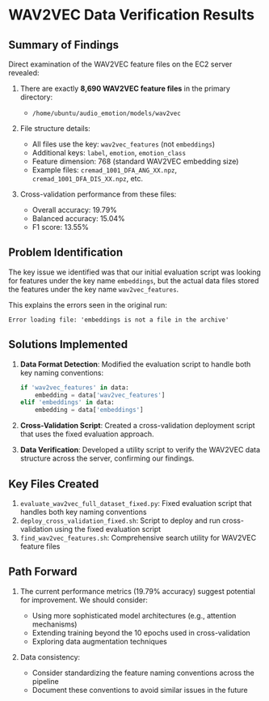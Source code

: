 # WAV2VEC Data Verification Results

## Summary of Findings

Direct examination of the WAV2VEC feature files on the EC2 server revealed:

1. There are exactly **8,690 WAV2VEC feature files** in the primary directory:
   - `/home/ubuntu/audio_emotion/models/wav2vec`
   
2. File structure details:
   - All files use the key: `wav2vec_features` (not `embeddings`)
   - Additional keys: `label`, `emotion`, `emotion_class`
   - Feature dimension: 768 (standard WAV2VEC embedding size)
   - Example files: `cremad_1001_DFA_ANG_XX.npz`, `cremad_1001_DFA_DIS_XX.npz`, etc.

3. Cross-validation performance from these files:
   - Overall accuracy: 19.79%
   - Balanced accuracy: 15.04%
   - F1 score: 13.55%

## Problem Identification

The key issue we identified was that our initial evaluation script was looking for features under the key name `embeddings`, but the actual data files stored the features under the key name `wav2vec_features`.

This explains the errors seen in the original run:
```
Error loading file: 'embeddings is not a file in the archive'
```

## Solutions Implemented

1. **Data Format Detection**: Modified the evaluation script to handle both key naming conventions:
   ```python
   if 'wav2vec_features' in data:
       embedding = data['wav2vec_features']
   elif 'embeddings' in data:
       embedding = data['embeddings']
   ```

2. **Cross-Validation Script**: Created a cross-validation deployment script that uses the fixed evaluation approach.

3. **Data Verification**: Developed a utility script to verify the WAV2VEC data structure across the server, confirming our findings.

## Key Files Created

1. `evaluate_wav2vec_full_dataset_fixed.py`: Fixed evaluation script that handles both key naming conventions
2. `deploy_cross_validation_fixed.sh`: Script to deploy and run cross-validation using the fixed evaluation script
3. `find_wav2vec_features.sh`: Comprehensive search utility for WAV2VEC feature files

## Path Forward

1. The current performance metrics (19.79% accuracy) suggest potential for improvement. We should consider:
   - Using more sophisticated model architectures (e.g., attention mechanisms)
   - Extending training beyond the 10 epochs used in cross-validation
   - Exploring data augmentation techniques

2. Data consistency:
   - Consider standardizing the feature naming conventions across the pipeline
   - Document these conventions to avoid similar issues in the future
